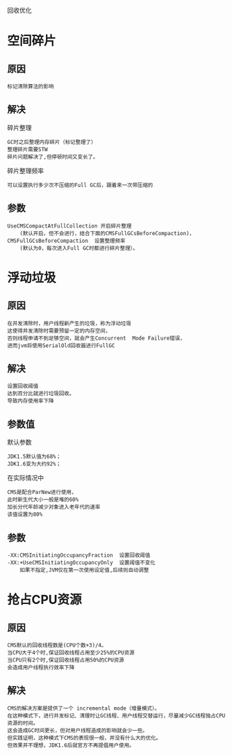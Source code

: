

回收优化


# 空间碎片

## 原因

    标记清除算法的影响
    

## 解决
    
碎片整理
    
    GC时之后整理内存碎片（标记整理了）
    整理碎片需要STW
    碎片问题解决了,但停顿时间又变长了。
    
碎片整理频率
    
    可以设置执行多少次不压缩的Full GC后，跟着来一次带压缩的
    
## 参数
    
    UseCMSCompactAtFullCollection 开启碎片整理
        (默认开启，但不会进行，结合下面的CMSFullGCsBeforeCompaction)，
    CMSFullGCsBeforeCompaction  设置整理频率
        (默认为0，每次进入Full GC时都进行碎片整理）。

    

# 浮动垃圾

## 原因

    在并发清除时，用户线程新产生的垃圾，称为浮动垃圾
    这使得并发清除时需要预留一定的内存空间，
    否则线程申请不到足够空间，就会产生Concurrent  Mode Failure错误，
    进而jvm将使用SerialOld回收器进行FullGC
    
    
## 解决

    设置回收阈值
    达到百分比就进行垃圾回收。
    导致内存使用率下降

## 参数值
   
默认参数   
       
    JDK1.5默认值为68%；
    JDK1.6变为大约92%；        
      
在实际情况中

    CMS是配合ParNew进行使用，
    此时新生代大小一般是堆的60%
    加长分代年龄减少对象进入老年代的速率        
    该值设置为80%
 
 
## 参数

    -XX:CMSInitiatingOccupancyFraction  设置回收阈值
	-XX:+UseCMSInitiatingOccupancyOnly  设置阈值不变化
		如果不指定,JVM仅在第一次使用设定值,后续则自动调整
   
   
# 抢占CPU资源
    
## 原因

    CMS默认的回收线程数是(CPU个数+3)/4。
    当CPU大于4个时,保证回收线程占用至少25%的CPU资源
    当CPU只有2个时,保证回收线程占用50%的CPU资源
    会造成用户线程执行效率下降

## 解决

    CMS的解决方案是提供了一个 incremental mode（增量模式）。
    在这种模式下，进行并发标记、清理时让GC线程、用户线程交替运行，尽量减少GC线程独占CPU资源的时间。
    这会造成GC时间更长，但对用户线程造成的影响就会少一些。
    但实践证明，这种模式下CMS的表现很一般，并没有什么大的优化。
    但效果并不理想，JDK1.6后就官方不再提倡用户使用。



    





